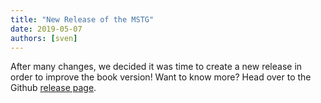 ```yaml
---
title: "New Release of the MSTG"
date: 2019-05-07
authors: [sven]
---
```


After many changes, we decided it was time to create a new release in order to improve the book version! Want to know more? Head over to the Github [release page](https://github.com/OWASP/owasp-mastg/releases).
